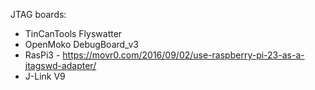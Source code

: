 JTAG boards:

* TinCanTools Flyswatter
* OpenMoko DebugBoard_v3
* RasPi3 - https://movr0.com/2016/09/02/use-raspberry-pi-23-as-a-jtagswd-adapter/
* J-Link V9
